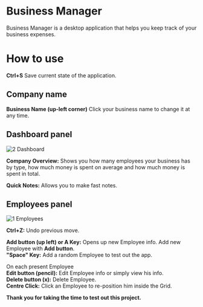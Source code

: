 # Business Manager 

Business Manager is a desktop application that helps you keep track of your business expenses.

# How to use

**Ctrl+S** Save current state of the application.

## Company name

**Business Name (up-left corner)** Click your business name to change it at any time.

## Dashboard panel

![2 Dashboard](https://user-images.githubusercontent.com/115983223/196432848-60cfb4b3-28fc-4f86-83a5-b6241699d8fb.png)

**Company Overview:** Shows you how many employees your business has by type, how much money is spent on average and how much money is spent in total.

**Quick Notes:** Allows you to make fast notes.


## Employees panel

![1 Employees](https://user-images.githubusercontent.com/115983223/196432897-390f5d60-a21b-413c-8bdf-141b0937303d.png)

**Ctrl+Z:** Undo previous move.

**Add button (up left) or A Key:** Opens up new Employee info. Add new Employee with **Add button**.<br/>
**"Space" Key:** Add a random Employee to test out the app.<br/>

On each present Employee<br/>
**Edit button (pencil):** Edit Employee info or simply view his info.<br/>
**Delete button (x):** Delete Employee.<br/>
**Centre Click:** Click an Employee to re-position him inside the Grid.<br/>


**Thank you for taking the time to test out this project.**

